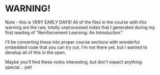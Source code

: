 # WARNING!

Note - this is VERY EARLY DAYS! All of the files in the course with this warning are the raw, totally unprocessed notes that I generated during my first reading of "Reinforcement Learning: An Introduction".

I'll be converting these into proper course sections with wonderful embedded code that you can try out. I'm not there yet, but I wanted to develop all of this in the open.

Maybe you'll find these notes interesting, but don't expect anything special... yet!
